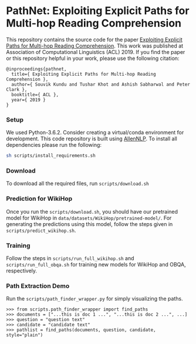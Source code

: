 # PathNet: Exploiting Explicit Paths for Multi-hop Reading Comprehension


This repository contains the source code for the paper [Exploiting Explicit Paths for Multi-hop Reading Comprehension](https://arxiv.org/abs/1811.01127).
This work was published at Association of Computational Linguistics (ACL) 2019.
If you find the paper or this repository helpful in your work, please use the following citation:

```
@inproceedings{pathnet,
  title={ Exploiting Explicit Paths for Multi-hop Reading Comprehension },
  author={ Souvik Kundu and Tushar Khot and Ashish Sabharwal and Peter Clark },
  booktitle={ ACL },
  year={ 2019 }
}
```

### Setup

We used Python-3.6.2. Consider creating a virtual/conda environment for development.
This code repository is built using [AllenNLP](https://github.com/allenai/allennlp).
To install all dependencies please run the following:
```bash
sh scripts/install_requirements.sh
```


### Download

To download all the required files, run `scripts/download.sh`


### Prediction for WikiHop

Once you run the `scripts/download.sh`, you should have our pretrained model for WikiHop
in `data/datasets/WikiHop/pretrained-model/`.
For generating the predictions using this model, follow the steps given in `scripts/predict_wikihop.sh`.


### Training

Follow the steps in `scripts/run_full_wikihop.sh` and `scripts/run_full_obqa.sh` for training new models
for WikiHop and OBQA, respectively.


### Path Extraction Demo

Run the `scripts/path_finder_wrapper.py` for simply visualizing the paths.

```
>>> from scripts.path_finder_wrapper import find_paths
>>> documents = ["...this is doc 1 ...", "...this is doc 2 ...", ...]
>>> question = "question text"
>>> candidate = "candidate text"
>>> pathlist = find_paths(documents, question, candidate, style="plain")
